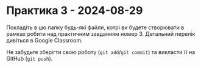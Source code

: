 # Практика 3 - 2024-08-29

Покладіть в цю папку будь-які файли, котрі ви будете створювати в рамках робити
над практичним завданням номер 3.  Детальний перелік дивіться в Google
Classroom.

Не забудьте зберігти свою роботу (`git add`/`git commit`) та викласти її на
GitHub (`git push`).
